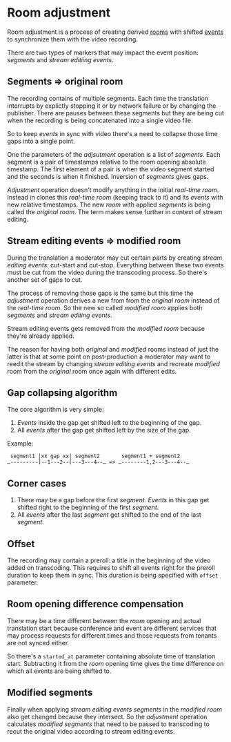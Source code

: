 # Room adjustment

Room adjustment is a process of creating derived [rooms](../api/room.md#room) with shifted
[events](../api/event.md#event) to synchronize them with the video recording.

There are two types of markers that may impact the event position: _segments_ and _stream editiing
events_.

## Segments => original room

The recording contains of multiple segments. Each time the translation interrupts by explictly
stopping it or by network failure or by changing the publisher. There are pauses between these
segments but they are being cut when the recording is being concatenated into a single video file.

So to keep _events_ in sync with video there's a need to collapse those time gaps into a single
point.

One the parameters of the _adjsutment_ operation is a list of _segments_. Each segment is a pair
of timestamps relative to the room opening absolute timestamp. The first element of a pair
is when the video segment started and the seconds is when it finished. Inversion of _segments_
gives gaps.

_Adjustment_ operation doesn't modify anything in the initial _real-time room_. Instead in clones
this _real-time room_ (keeping track to it) and its _events_ with new relative timestamps.
The new _room_ with applied _segments_ is being called the _original room_. The term makes sense
further in context of stream editing.

## Stream editing events => modified room

During the translation a moderator may cut certain parts by creating _stream editing events_:
cut-start and cut-stop. Everything between these two events must be cut from the video during
the transcoding process. So there's another set of gaps to cut.

The process of removing those gaps is the same but this time the _adjustment_ operation derives
a new from from the _original room_ instead of the _real-time room_. So the new so called
_modified room_ applies both _segments_ and _stream editing events_.

Stream editing events gets removed from the _modified room_ because they're already applied.

The reason for having both _original_ and _modified_ rooms instead of just the latter is that
at some point on post-production a moderator may want to reedit the stream by changing _stream 
editing events_ and recreate _modified_ room from the _original_ room once again with different
edits.

## Gap collapsing algorithm

The core algorithm is very simple:

1. _Events_ inside the gap get shifted left to the beginning of the gap.
2. All _events_ after the gap get shifted left by the size of the gap.

Example:

```
 segment1 |xx gap xx| segment2       segment1 + segment2
…---------]--1---2--[---3---4--… => …--------1,2---3---4--…
```

## Corner cases

1. There may be a gap before the first _segment_. _Events_ in this gap get shifted right to the
beginning of the first _segment_.
2. All _events_ after the last _segment_ get shifted to the end of the last _segment_.

## Offset

The recording may contain a preroll: a title in the beginning of the video added on transcoding.
This requires to shift all events right for the preroll duration to keep them in sync.
This duration is being specified with `offset` parameter.

## Room opening difference compensation

There may be a time different between the _room_ opening and actual translation start because
conference and event are different services that may process requests for different times
and those requests from tenants are not synced either.

So there's a `started_at` parameter containing absolute time of translation start.
Subtracting it from the _room_ opening time gives the time difference on which all events
are being shifted to.

## Modified segments

Finally when applying _stream editing events_ _segments_ in the _modified room_ also get changed
because they intersect. So the _adjustment_ operation calculates _modified segments_ that need
to be passed to transcoding to recut the original video according to stream editing events.
